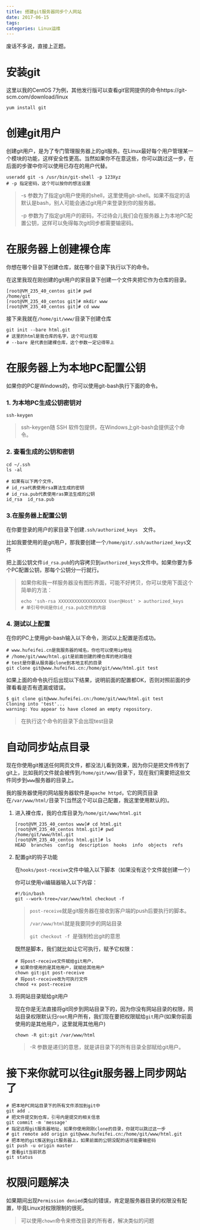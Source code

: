 ```yaml
---
title: 搭建git服务器同步个人网站
date: 2017-06-15
tags:
categories: Linux运维
---
```



废话不多说，直接上正题。

# 安装git

这里以我的CentOS 7为例，其他发行版可以查看git官网提供的命令https://git-scm.com/download/linux

```shell
yum install git
```

# 创建git用户

创建git用户，是为了专门管理服务器上的git服务。在Linux最好每个用户管理某一个模块的功能，这样安全性更高。当然如果你不在意这些，你可以跳过这一步，在后面的步骤中你可以使用已存在的用户代替。

```shell
useradd git -s /usr/bin/git-shell -p 123Xyz
# -p 指定密码，这个可以按你的想法设置
```

> -s 参数为了指定git用户使用的shell，这里使用git-shell。如果不指定的话默认是bash，别人可能会通过git用户来登录到你的服务器。
>
> -p 参数为了指定git用户的密码，不过待会儿我们会在服务器上为本地PC配置公钥，这样可以免得每次git同步都需要输密码。

# 在服务器上创建裸仓库

你想在哪个目录下创建仓库，就在哪个目录下执行以下的命令。

在这里我现在刚创建的git用户的家目录下创建一个文件夹把它作为仓库的目录。

```shell
[root@VM_235_40_centos git]# pwd
/home/git
[root@VM_235_40_centos git]# mkdir www
[root@VM_235_40_centos git]# cd www
```

接下来我就在`/home/git/www/`目录下创建仓库

```shell
git init --bare html.git
# 这里的html是我仓库的名字，这个可以任取
# --bare 是代表创建裸仓库，这个参数一定记得带上
```

# 在服务器上为本地PC配置公钥

如果你的PC是Windows的，你可以使用git-bash执行下面的命令。

### 1. 为本地PC生成公钥密钥对

```shell
ssh-keygen
```

> ssh-keygen随 SSH 软件包提供，在Windows上git-bash会提供这个命令。

### 2. 查看生成的公钥和密钥

```shell
cd ~/.ssh
ls -al
```

```shell
# 如果有以下两个文件，
# id_rsa代表使用rsa算法生成的密钥
# id_rsa.pub代表使用ras算法生成的公钥
id_rsa  id_rsa.pub
```

### 3.在服务器上配置公钥

在你要登录的用户的家目录下创建`.ssh/authorized_keys  `文件。

比如我要使用的是git用户，那我要创建一个`/home/git/.ssh/authorized_keys`文件

把上面公钥文件`id_rsa.pub`的内容拷贝到`authorized_keys`文件中。如果你要为多个PC配置公钥，那每个公钥分一行就行。

> 如果你和我一样服务器没有图形界面，可能不好拷贝，你可以使用下面这个简单的方法：
>
> ```shell
> echo 'ssh-rsa XXXXXXXXXXXXXXXXXX User@Host' > authorized_keys
> # 单引号中间是你id_rsa.pub文件的内容
> ```

### 4. 测试以上配置

在你的PC上使用git-bash输入以下命令，测试以上配置是否成功。

```shell
# www.hufeifei.cn是我服务器的域名，你也可以使用ip地址
# /home/git/www/html.git是前面创建的裸仓库的绝对路径
# test是你要从服务器clone到本地主机的目录
git clone git@www.hufeifei.cn:/home/git/www/html.git test
```

如果上面的命令执行后出现以下结果，说明前面的配置都OK，否则对照前面的步骤看看是否有遗漏或错误。

```shell
$ git clone git@www.hufeifei.cn:/home/git/www/html.git test
Cloning into 'test'...
warning: You appear to have cloned an empty repository.
```

> 在执行这个命令的目录下会出现test目录



# 自动同步站点目录

现在你使用git推送任何网页文件，都没法儿看到效果，因为你只是把文件传到了git上，比如我的文件就会被传到`/home/git/www/`目录下，现在我们需要把这些文件同步到`www`服务器的目录上。

我的服务器使用的网站服务器软件是`apache httpd`，它的网页目录在`/var/www/html/`目录下(当然这个可以自己配置，我这里使用默认的)。

1. 进入裸仓库，我的仓库目录为`/home/git/www/html.git`

   ```shell
   [root@VM_235_40_centos www]# cd html.git
   [root@VM_235_40_centos html.git]# pwd
   /home/git/www/html.git
   [root@VM_235_40_centos html.git]# ls
   HEAD  branches  config  description  hooks  info  objects  refs
   ```

2. 配置git的钩子功能

   在`hooks/post-receive`文件中输入以下脚本（如果没有这个文件就创建一个）

   你可以使用vi编辑器输入以下内容：

   ```shell
   #!/bin/bash
   git --work-tree=/var/www/html checkout -f
   ```

   > `post-receive`就是git服务器在接收到客户端的push后要执行的脚本。
   >
   > `/var/www/html`就是我要同步的网站目录
   >
   > `git checkout -f `是强制检出git的意思

   既然是脚本，我们就比如让它可执行，赋予它权限：

   ```shell
   # 将post-receive文件赋给git用户，
   # 如果你使用的是其他用户，就赋给其他用户
   chown git:git post-receive
   # 将post-receive改为可执行文件
   chmod +x post-receive
   ```

3. 将网站目录赋给git用户

   现在你是无法直接将git同步到网站目录下的，因为你没有网站目录的权限，网站目录权限默认归`root`用户所有，我们现在要把权限赋给`git`用户(如果你前面使用的是其他用户，这里就用其他用户)

   ```shell
   chown -R git:git /var/www/html
   ```

   > -R 参数是递归的意思，就是讲目录下的所有目录全部赋给git用户。



# 接下来你就可以往git服务器上同步网站了

```shell
# 把本地PC网站目录下的所有文件添加到git中
git add .
# 把文件提交到仓库，引号内是提交的相关信息
git commit -m 'message'
# 指定远程git服务器地址，如果你使用刚刚clone的目录，你就可以跳过这一步
# git remote add origin git@www.hufeifei.cn:/home/git/www/html.git
# 把本地的git推送到git服务器上，如果前面的公钥没配的话可能要输密码
git push -u origin master
# 查看git当前状态
git status
```

# 权限问题解决

如果期间出现`Permission denied`类似的错误，肯定是服务器目录的权限没有配置，毕竟Linux对权限限制的很死。

> 可以使用`chown`命令来修改目录的所有者，解决类似的问题
